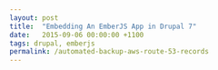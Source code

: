 ```yaml
---
layout: post
title:  "Embedding An EmberJS App in Drupal 7"
date:   2015-09-06 00:00:00 +1100
tags: drupal, emberjs
permalink: /automated-backup-aws-route-53-records
---
```

